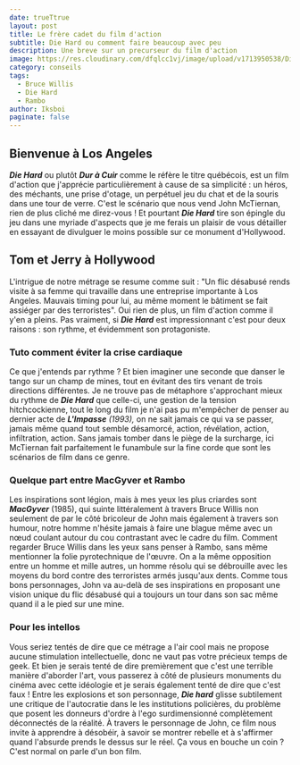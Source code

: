 ```yaml
---
date: trueTtrue
layout: post
title: Le frère cadet du film d'action
subtitle: Die Hard ou comment faire beaucoup avec peu
description: Une breve sur un precurseur du film d'action
image: https://res.cloudinary.com/dfqlcc1vj/image/upload/v1713950538/Die%20Hard/33_20_315_xhjr5p.jpg
category: conseils
tags:
  - Bruce Willis
  - Die Hard
  - Rambo
author: Iksboi
paginate: false
---
```

## Bienvenue à Los Angeles

***Die Hard*** ou plutôt ***Dur à Cuir*** comme le réfère le titre québécois, est un film d'action que j'apprécie particulièrement à cause de sa simplicité : un héros, des méchants, une prise d'otage, un perpétuel jeu du chat et de la souris dans une tour de verre. C'est le scénario que nous vend John McTiernan, rien de plus cliché me direz-vous ! Et pourtant ***Die Hard*** tire son épingle du jeu dans une myriade d'aspects que je me ferais un plaisir de vous détailler en essayant de divulguer le moins possible sur ce monument d'Hollywood.

## Tom et Jerry à Hollywood

L'intrigue de notre métrage se resume comme suit : "Un flic désabusé rends visite à sa femme qui travaille dans une entreprise importante à Los Angeles. Mauvais timing pour lui, au même moment le bâtiment se fait assiéger par des terroristes".  Oui rien de plus, un film d'action comme il y'en a pleins. Pas vraiment, si ***Die Hard*** est impressionnant c'est pour deux raisons : son rythme, et évidemment son protagoniste.

### Tuto comment éviter la crise cardiaque

Ce que j'entends par rythme ? Et bien imaginer une seconde que danser le tango sur un champ de mines, tout en évitant des tirs venant de trois directions différentes. Je ne trouve pas de métaphore s'approchant mieux du rythme de ***Die Hard*** que celle-ci, une gestion de la tension hitchcockienne, tout le long du film je n'ai pas pu m'empêcher de penser au dernier acte de ***L'Impasse** (1993),* on ne sait jamais ce qui va se passer, jamais même quand tout semble désamorcé, action, révélation, action, infiltration, action. Sans jamais tomber dans le piège de la surcharge, ici McTiernan fait parfaitement le funambule sur la fine corde que sont les scénarios de film dans ce genre.

### Quelque part entre MacGyver et Rambo

Les inspirations sont légion, mais à mes yeux les plus criardes sont ***MacGyver*** (1985), qui suinte littéralement à travers Bruce Willis non seulement de par le côté bricoleur de John mais également à travers son humour, notre homme n'hésite jamais à faire une blague même avec un nœud coulant autour du cou contrastant avec le cadre du film. Comment regarder Bruce Willis dans les yeux sans penser à Rambo, sans même mentionner la folie pyrotechnique de l'œuvre. On a la même opposition entre un homme et mille autres, un homme résolu qui se débrouille avec les moyens du bord contre des terroristes armés jusqu'aux dents. Comme tous bons personnages, John va au-delà de ses inspirations en proposant une vision unique du flic désabusé qui a toujours un tour dans son sac même quand il a le pied sur une mine.

### Pour les intellos

Vous seriez tentés de dire que ce métrage a l'air cool mais ne propose aucune stimulation intellectuelle, donc ne vaut pas votre précieux temps de geek. Et bien je serais tenté de dire premièrement que c'est une terrible manière d'aborder l'art, vous passerez à côté de plusieurs monuments du cinéma avec cette idéologie et je serais également tenté de dire que c'est faux ! Entre les explosions et son personnage, ***Die hard*** glisse subtilement une critique de l'autocratie dans le les institutions policières, du problème que posent les donneurs d'ordre à l'ego surdimensionné complètement déconnectés de la réalité. À travers le personnage de John, ce film nous invite à apprendre à désobéir, à savoir se montrer rebelle et à s'affirmer quand l'absurde prends le dessus sur le réel. Ça vous en bouche un coin ? C'est normal on parle d'un bon film.
